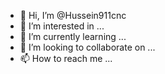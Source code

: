 - 👋 Hi, I’m @Hussein911cnc
- 👀 I’m interested in ...
- 🌱 I’m currently learning ...
- 💞️ I’m looking to collaborate on ...
- 📫 How to reach me ...

<!---
Hussein911cnc/Hussein911cnc is a ✨ special ✨ repository because its `README.md` (this file) appears on your GitHub profile.
You can click the Preview link to take a look at your changes.
--->
